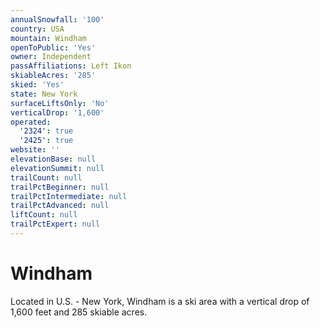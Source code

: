 ```yaml
---
annualSnowfall: '100'
country: USA
mountain: Windham
openToPublic: 'Yes'
owner: Independent
passAffiliations: Left Ikon
skiableAcres: '285'
skied: 'Yes'
state: New York
surfaceLiftsOnly: 'No'
verticalDrop: '1,600'
operated:
  '2324': true
  '2425': true
website: ''
elevationBase: null
elevationSummit: null
trailCount: null
trailPctBeginner: null
trailPctIntermediate: null
trailPctAdvanced: null
liftCount: null
trailPctExpert: null
---
```



# Windham

Located in U.S. - New York, Windham is a ski area with a vertical drop of 1,600 feet and 285 skiable acres.
